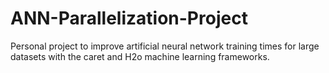 # ANN-Parallelization-Project
Personal project to improve artificial neural network training times for large datasets with the caret and H2o machine learning frameworks.
